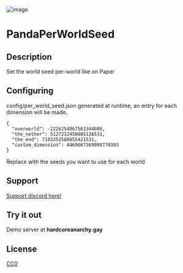 ![image](https://github.com/user-attachments/assets/494c966b-d115-44ae-8931-a58f78456e97)

# PandaPerWorldSeed

## Description

Set the world seed per-world like on Paper 

## Configuring

config/per_world_seed.json generated at runtime, an entry for each dimension will be made.

```
{
  "overworld": -2226254867561344606,
  "the_nether": 5127212450885126531,
  "the_end": 7103252580855421531,
  "custom_dimension": 4469667369908770303
}
```
Replace with the seeds you want to use for each world

## Support

[Support discord here!]( https://discord.gg/3tP3Tqu983)

## Try it out 

Demo server at **hardcoreanarchy.gay**


## License

[CC0](https://creativecommons.org/public-domain/cc0/)
